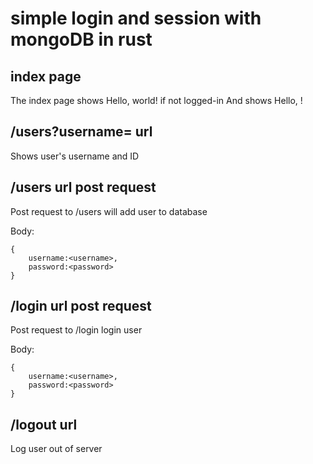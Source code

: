 # simple login and session with mongoDB in rust

## index page
The index page shows Hello, world! if not logged-in
And shows Hello, <username>!

## /users?username=<username> url
Shows user's username and ID

## /users url post request
Post request to /users will add user to database

Body:
```
{
    username:<username>,
    password:<password>
}
```

## /login url post request
Post request to /login login user

Body:
```
{
    username:<username>,
    password:<password>
}
```

## /logout url
Log user out of server
